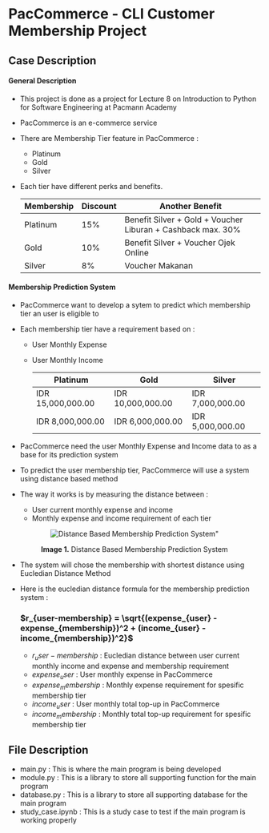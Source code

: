 # **PacCommerce - CLI Customer Membership Project**

## **Case Description**
#### **General Description**
- This project is done as a project for Lecture 8 on Introduction to Python for Software Engineering at Pacmann Academy

- PacCommerce is an e-commerce service

- There are Membership Tier feature in PacCommerce :
    - Platinum
    - Gold
    - Silver

- Each tier have different perks and benefits.

    | Membership   | Discount   | Another Benefit                                             |
    |--------------|------------|-------------------------------------------------------------|
    | Platinum     | 15%        | Benefit Silver + Gold + Voucher Liburan + Cashback max. 30% |
    | Gold         | 10%        | Benefit Silver + Voucher Ojek Online                        |
    | Silver       | 8%         | Voucher Makanan                                             |

#### **Membership Prediction System**
- PacCommerce want to develop a sytem to predict which membership tier an user is eligible to

- Each membership tier have a requirement based on :
    - User Monthly Expense
    - User Monthly Income

      |   Platinum        |       Gold        |    Silver        |
      |-------------------|-------------------|------------------|
      | IDR 15,000,000.00 | IDR 10,000,000.00 | IDR 7,000,000.00 |
      |  IDR 8,000,000.00 | IDR 6,000,000.00  | IDR 5,000,000.00 |

- PacCommerce need the user Monthly Expense and Income data to as a base for its prediction system

- To predict the user membership tier, PacCommerce will use a system using distance based method

- The way it works is by measuring the distance between :
    - User current monthly expense and income
    - Monthly expense and income requirement of each tier

<p align="center">
  <img src="https://github.com/hilmyfauzan/PacCommerce/assets/144140564/ae59f048-ba9d-408a-8420-3383ffbcfbecraw=true" alt="Distance Based Membership Prediction System"/>"
</p>

<p align="center"><b>Image 1.</b> Distance Based Membership Prediction System</p>

 - The system will chose the membership with shortest distance using Eucledian Distance Method
 
 - Here is the eucledian distance formula for the membership prediction system :

   ### $r_{user-membership} = \sqrt{(expense_{user} - expense_{membership})^2 + (income_{user} - income_{membership})^2}$

   - $r_user-membership$ : Eucledian distance between user current monthly income and expense and membership requirement
   - $expense_user$ : User monthly expense in PacCommerce
   - $expense_membership$ : Monthly expense requirement for spesific membership tier
   - $income_user$ : User monthly total top-up in PacCommerce
   - $income_membership$ : Monthly total top-up requirement for spesific membership tier

## **File Description**
- main.py : This is where the main program is being developed
- module.py : This is a library to store all supporting function for the main program
- database.py : This is a library to store all supporting database for the main program
- study_case.ipynb : This is a study case to test if the main program is working properly


